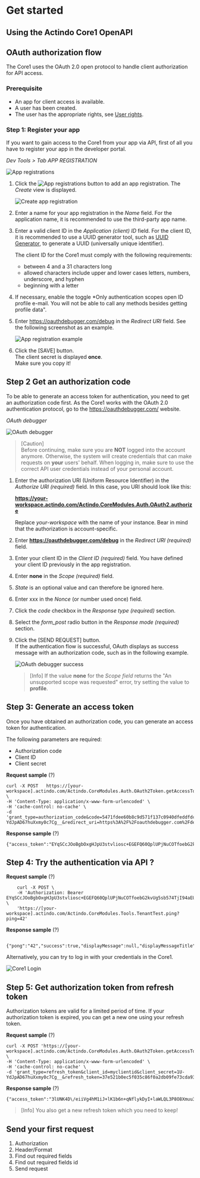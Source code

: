 # Get started


## Using the Actindo Core1 OpenAPI



## OAuth authorization flow

The Core1 uses the OAuth 2.0 open protocol to handle client authorization for API access. 

### Prerequisite

- An app for client access is available. 
- A user has been created.
- The user has the appropriate rights, see [User rights](add-link-to-Core1-docu).

[comment]: <> (to be completed)

### Step 1: Register your app

If you want to gain access to the Core1 from your app via API, first of all you have to register your app in the developer portal. 

*Dev Tools > Tab APP REGISTRATION*

![App registrations](../../Assets/Screenshots/PIM/API/AppRegistrations.png "[App registrations]")

1. Click the ![App registrations](../../Assets/Icons/Plus01.png "[App registrations]") button to add an app registration.
    The *Create* view is displayed.

    ![Create app registration](../../Assets/Screenshots/PIM/API/CreateAppRegistration.png "[Create app registration]")

2. Enter a name for your app registration in the *Name* field. For the application name, it is recommended to use the third-party app name.

[comment]: <> (Was soll das heißen? Use some canonical name, such as "Testaccount for oauthdebugger.com")

3. Enter a valid client ID in the *Application (client) ID* field. For the client ID, it is recommended to use a UUID generator tool, such as [UUID Generator](https://www.uuidgenerator.net/version4 "[https://www.uuidgenerator.net/version4]"), to generate a UUID (universally unique identifier).

    The client ID for the Core1 must comply with the following requirements:
    - between 4 and a 31 characters long  
    - allowed characters include upper and lower cases letters, numbers, underscore, and hyphen
    - beginning with a letter  

[comment]: <> (begins with a letter??? Im Beispiel ist es eine Nummer! S. Screenshot)

4. If necessary, enable the toggle *Only authentication scopes open ID profile e-mail. You will not be able to call any methods besides getting profile data".

[comment]: <> (Was macht den Toggle? Ist es relevant oder kann es hier ignoriert werden?)

5. Enter https://oauthdebugger.com/debug in the *Redirect URI* field. See the following screenshot as an example.

    ![App registration example](../../Assets/Screenshots/PIM/API/AppRegistrationExample.png "[App registration example]")

6. Click the [SAVE] button.  
    The client secret is displayed **once**.  
    Make sure you copy it!


## Step 2 Get an authorization code

To be able to generate an access token for authentication, you need to get an authorization code first. As the Core1 works with the OAuth 2.0 authentication protocol, go to the https://oauthdebugger.com/ website.

*OAuth debugger*

![OAuth debugger](../../Assets/Screenshots/PIM/API/OAuthDebugger.png "[OAuth debugger]")

> [Caution]  
    Before continuing, make sure you are **NOT** logged into the account anymore. Otherwise, the system will create credentials that can make requests on **your** users' behalf.
    When logging in, make sure to use the correct API user credentials instead of your personal account.

1. Enter the authorization URI (Uniform Resource Identifier) in the *Authorize URI (required)* field. In this case, you URI should look like this:

    **https://your-workspace.actindo.com/Actindo.CoreModules.Auth.OAuth2.authorize**

    Replace *your-workspace* with the name of your instance. Bear in mind that the authorization is account-specific.

2. Enter **https://oauthdebugger.com/debug** in the *Redirect URI (required)* field.

3. Enter your client ID in the *Client ID (required)* field. You have defined your client ID previously in the app registration.

4. Enter **none** in the *Scope (required)* field.

5. *State* is an optional value and can therefore be ignored here.

6. Enter xxx in the *Nonce* (or number used once) field.

[comment]: <> (Nonce: a number that uniquely identifies each call to the REST API private endpoints. Bedeutung? Wo kommt den Code her?)

7. Click the *code* checkbox in the *Response type (required)* section.

8. Select the *form_post* radio button in the *Response mode (required)* section.

9. Click the [SEND REQUEST] button.  
    If the authentication flow is successful, OAuth displays as success message with an authorization code, such as in the following example. 

    ![OAuth debugger success](../../Assets/Screenshots/PIM/API/OAuthDebuggerSuccess.png "[OAuth debugger success]")
    
    > [Info] If the value **none** for the *Scope field* returns the "An unsupported scope was requested" error, try setting the value to **profile**.

[comment]: <> (Mehr Info zum Ergebnis benötigt!)


## Step 3: Generate an access token

Once you have obtained an authorization code, you can generate an access token for authentication.

The following parameters are required: 
- Authorization code
- Client ID
- Client secret

**Request sample** (?)


    curl -X POST   https://[your-workspace].actindo.com/Actindo.CoreModules.Auth.OAuth2Token.getAccessToken \
    -H 'Content-Type: application/x-www-form-urlencoded' \
    -H 'cache-control: no-cache' \
    -d 'grant_type=authorization_code&code=5471fdee60b8c9d571f137c0940dfeddfdc4dddb&client_id=myclientid&client_secret=1U-YdJpAD67huXxmy0c7Cg__&redirect_uri=https%3A%2F%2Foauthdebugger.com%2Fdebug'


**Response sample** (?)

    {"access_token":"EYqSCcJOoBgbOxgHJpU3stvliosc+EGEFQ60QplUPjNuCOTfoebG2kvUg5sb574TjI94aEUMBG0I2DS+LulBQj+sXGIl3FX+3QFICEDb1Sw+HzfO1K34QhB60rkULlN2","expires_in":3600,"token_type":"bearer","scope":"none","refresh_token":"37e521b0ec5f035c86f0a2db09fe73cda934235e"}


## Step 4: Try the authentication via API ?

[comment]: <> (Try the authentication via API?)

**Request sample** (?)

        curl -X POST \
        -H 'Authorization: Bearer EYqSCcJOoBgbOxgHJpU3stvliosc+EGEFQ60QplUPjNuCOTfoebG2kvUg5sb574TjI94aEUMBG0I2DS+LulBQj+sXGIl3FX+3QFICEDb1Sw+HzfO1K34QhB60rkULlN2' \
        'https://[your-workspace].actindo.com/Actindo.CoreModules.Tools.TenantTest.ping?ping=42'


**Response sample** (?)


        {"pong":"42","success":true,"displayMessage":null,"displayMessageTitle":null,"error":null,"job_id":null}'

Alternatively, you can try to log in with your credentials in the Core1.

![Core1 Login](../../Assets/Screenshots/PIM/API/Core1Login.png "[Core1 Login]")


## Step 5: Get authorization token from refresh token

Authorization tokens are valid for a limited period of time. If your authorization token is expired, you can get a new one using your refresh token.

**Request sample** (?)

    curl -X POST 'https://[your-workspace].actindo.com/Actindo.CoreModules.Auth.OAuth2Token.getAccessToken' \
    -H 'Content-Type: application/x-www-form-urlencoded' \
    -H 'cache-control: no-cache' \
    -d 'grant_type=refresh_token&client_id=myclientid&client_secret=1U-YdJpAD67huXxmy0c7Cg__&refresh_token=37e521b0ec5f035c86f0a2db09fe73cda934235e'

**Response sample** (?)

    {"access_token":"3lUNK4D\/eiiVg4hM1iJ+lK1b6n+qNflykDyI+laWLQL3P8O8Xmuu3AkfmjnWYUaIdZ\/1r\/6ybfgh4IXHLOFZ0R78rZH89Hk7teOTpsGqPsreiguqOT92WklHU9pTBTNb","expires_in":3600,"token_type":"bearer","scope":"none","refresh_token":"cca31dc1bdf4c85b892804424b3a5f3ee44368aa"}

> [Info] You also get a new refresh token which you need to keep!


## Send your first request

1. Authorization
2. Header/Format
3. Find out required fields
4. Find out required fields id
5. Send request
